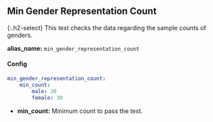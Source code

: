 
## Min Gender Representation Count

<div class="main-docs" markdown="1"><div class="h3-box" markdown="1">

{:.h2-select}
This test checks the data regarding the sample counts of genders. 

**alias_name:** `min_gender_representation_count`


#### Config
```yaml
min_gender_representation_count:
    min_count: 
        male: 20
        female: 30
```

- **min_count:** Minimum count to pass the test.

<!-- #### Examples -->
